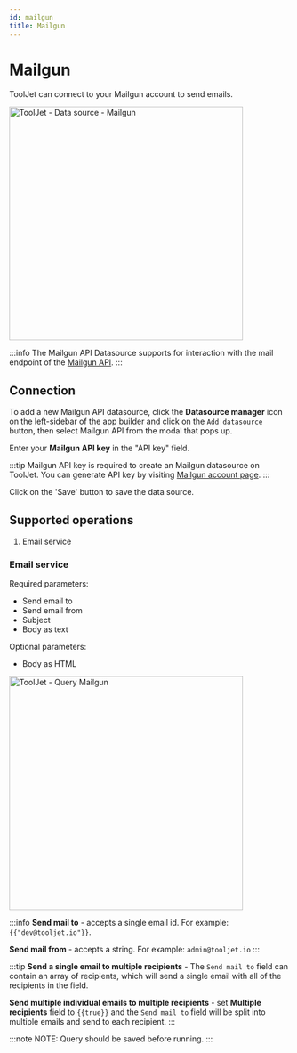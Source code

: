 ```yaml
---
id: mailgun
title: Mailgun
---
```


# Mailgun

ToolJet can connect to your Mailgun account to send emails.

<img class="screenshot-full" src="/img/datasource-reference/mailgun/mailgun-datasource.png" alt="ToolJet - Data source - Mailgun" height="420" />

:::info
The Mailgun API Datasource supports for interaction with the mail endpoint of the [Mailgun API](https://documentation.mailgun.com/en/latest/api-intro.html#authentication-1).
:::

## Connection

To add a new Mailgun API datasource, click the **Datasource manager** icon on the left-sidebar of the app builder and click on the `Add datasource` button, then select Mailgun API from the modal that pops up.

Enter your **Mailgun API key** in the "API key" field.

:::tip
Mailgun API key is required to create an Mailgun datasource on ToolJet. You can generate API key by visiting [Mailgun account page](https://app.mailgun.com/app/account/security/api_keys).
:::

Click on the 'Save' button to save the data source.

## Supported operations

1.  Email service

### Email service

Required parameters:

- Send email to
- Send email from
- Subject
- Body as text

Optional parameters:

- Body as HTML

<img class="screenshot-full" src="/img/datasource-reference/MailGun/MailGun-query.jpg" alt="ToolJet - Query Mailgun" height="420"/>

:::info
**Send mail to** - accepts a single email id.
For example:
`{{"dev@tooljet.io"}}`.

**Send mail from** - accepts a string.
For example: `admin@tooljet.io`
:::

:::tip
**Send a single email to multiple recipients** - The `Send mail to` field can contain an array of recipients, which will send a single email with all of the recipients in the field.

**Send multiple individual emails to multiple recipients** - set <b>Multiple recipients</b> field to `{{true}}` and the `Send mail to` field will be split into multiple emails and send to each recipient.
:::

:::note
NOTE: Query should be saved before running.
:::
